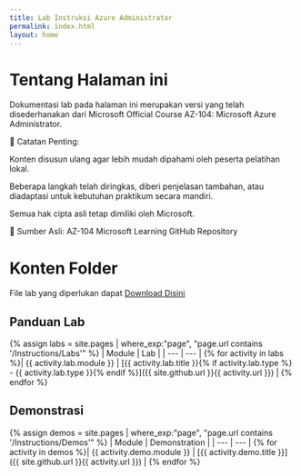 ```yaml
---
title: Lab Instruksi Azure Administrator
permalink: index.html
layout: home
---
```


# Tentang Halaman ini
Dokumentasi lab pada halaman ini merupakan versi yang telah disederhanakan dari Microsoft Official Course AZ-104: Microsoft Azure Administrator.

📝 Catatan Penting:

Konten disusun ulang agar lebih mudah dipahami oleh peserta pelatihan lokal.

Beberapa langkah telah diringkas, diberi penjelasan tambahan, atau diadaptasi untuk kebutuhan praktikum secara mandiri.

Semua hak cipta asli tetap dimiliki oleh Microsoft.

🔗 Sumber Asli:
AZ-104 Microsoft Learning GitHub Repository


# Konten Folder

File lab yang diperlukan dapat [Download Disini](https://github.com/MicrosoftLearning/AZ-104-MicrosoftAzureAdministrator/archive/master.zip)

## Panduan Lab

{% assign labs = site.pages | where_exp:"page", "page.url contains '/Instructions/Labs'" %}
| Module | Lab |
| --- | --- | 
{% for activity in labs  %}| {{ activity.lab.module }} | [{{ activity.lab.title }}{% if activity.lab.type %} - {{ activity.lab.type }}{% endif %}]({{ site.github.url }}{{ activity.url }}) |
{% endfor %}

## Demonstrasi

{% assign demos = site.pages | where_exp:"page", "page.url contains '/Instructions/Demos'" %}
| Module | Demonstration |
| --- | --- | 
{% for activity in demos  %}| {{ activity.demo.module }} | [{{ activity.demo.title }}]({{ site.github.url }}{{ activity.url }}) |
{% endfor %}
